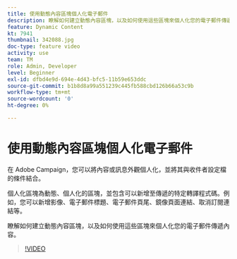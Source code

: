 ```yaml
---
title: 使用動態內容區塊個人化電子郵件
description: 瞭解如何建立動態內容區塊，以及如何使用這些區塊來個人化您的電子郵件傳遞內容。
feature: Dynamic Content
kt: 7941
thumbnail: 342088.jpg
doc-type: feature video
activity: use
team: TM
role: Admin, Developer
level: Beginner
exl-id: dfbd4e9d-694e-4d43-bfc5-11b59e653ddc
source-git-commit: b1b8d8a99a551239c445fb588cbd126b66a53c9b
workflow-type: tm+mt
source-wordcount: '0'
ht-degree: 0%

---
```


# 使用動態內容區塊個人化電子郵件

在 Adobe Campaign，您可以將內容或訊息外觀個人化，並將其與收件者設定檔的條件結合。

個人化區塊為動態、個人化的區塊，並包含可以新增至傳遞的特定轉譯程式碼。例如，您可以新增影像、電子郵件標題、電子郵件頁尾、鏡像頁面連結、取消訂閱連結等。

瞭解如何建立動態內容區塊，以及如何使用這些區塊來個人化您的電子郵件傳遞內容。

>[!VIDEO](https://video.tv.adobe.com/v/342088?quality=12&learn=on)
